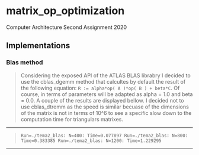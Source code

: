 # matrix_op_optimization
Computer Architecture Second Assignment 2020

## Implementations 

### Blas method 
> Considering the exposed API of the ATLAS BLAS librabry I decided to use the cblas_dgemm method that calcultes by default the result of the following equation:
``` R := alpha*op( A )*op( B ) + beta*C ```. Of course, in terms of parameters will be adapted as alpha = 1.0 and beta = 0.0. A couple of the results are displayed bellow. I decided not to use cblas_dtremm as the speed is similar becuase of the dimensions of the matrix is not in terms of 10^6 to see a specific slow down to the computation time for triangulars matrixes.
----
>```Run=./tema2_blas: N=400: Time=0.077897 Run=./tema2_blas: N=800: Time=0.383385 Run=./tema2_blas: N=1200: Time=1.229295 ```
----
